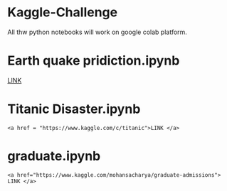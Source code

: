 # Kaggle-Challenge

All thw python notebooks will work on google colab platform.

# Earth quake pridiction.ipynb
   <a href= "https://www.kaggle.com/c/LANL-Earthquake-Prediction/overview"> LINK </a>
 
 # Titanic Disaster.ipynb
    <a href = "https://www.kaggle.com/c/titanic">LINK </a>
    
 # graduate.ipynb
    <a href="https://www.kaggle.com/mohansacharya/graduate-admissions"> LINK </a>
